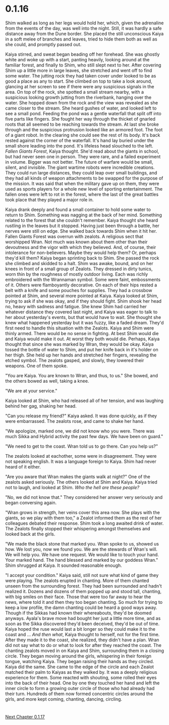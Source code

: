 # 0.1.16

Shim walked as long as her legs would hold her, which, given the adrenaline from the events of the day, was well into the night. Still, it was hardly a safe distance away from the Dune border. She placed the still unconscious Kaiya in a soft melee of branches and leaves, tried to hide them both as well as she could, and promptly passed out.

Kaiya stirred, and sweat began beading off her forehead. She was ghostly white and woke up with a start, panting heavily, looking around at the familiar forest, and finally to Shim, who still slept next to her. After covering Shim up a little more in large leaves, she stretched and went off to find some water. The jutting rock they had taken cover under looked to be as good a place as any to start. She climbed on top to take a look around, glancing at her screen to see if there were any suspicious signals in the area. On top of the rock, she spotted a small stream nearby, with a suspicious looking growth jutting from the riverbank, hanging over the water. She hopped down from the rock and the view was revealed as she came closer to the stream. She heard gushes of water, and looked left to see a small pond. Feeding the pond was a gentle waterfall that split off into five parts like fingers. She fought her way through the thicket of gnarled roots that all seemed to be reaching towards the stream. At last she broke through and the suspicious protrusion looked like an armored foot. The foot of a giant robot. In the clearing she could see the rest of its body. It&#39;s back rested against the corner of the waterfall. It&#39;s hand lay buried under the small shore leading into the pond. It&#39;s lifeless head slouched to the left. _Fallen Giants Forest_, Kaiya thought. She&#39;d read about the giants in school, but had never seen one in person. They were rare, and a failed experiment in volume. Bigger was not better. The future of warfare would be small, silent, and invisible. The giant wartime robots were incredible creations. They could run large distances, they could leap over small buildings, and they had all kinds of weapon attachments to be swapped for the purpose of the mission. It was said that when the military gave up on them, they were used as sports players for a whole new level of sporting entertainment. The fallen ones were left to rot in the forest, where the last of the great battles took place that they played a major role in.

Kaiya drank deeply and found a small container to hold some water to return to Shim. Something was nagging at the back of her mind. Something related to the forest that she couldn&#39;t remember. Kaiya thought she heard rustling in the leaves but it stopped. Having just been through a battle, her nerves were still on edge. She walked back towards Shim when it hit her. Fallen Giants Forest was overrun with zealots. A religious sect that worshipped Wran. Not much was known about them other than their devoutness and the vigor with which they believed. And, of course, their intolerance for non-believers. Maybe they would help them? Or, perhaps they&#39;d kill them? Kaiya began sprinting back to Shim. She passed the rock she climbed and skidded to a halt. Shim was awake, bound, and on her knees in front of a small group of Zealots. They dressed in dirty tunics, worn thin by the roughness of mostly outdoor living. Each was richly embroidered with the Wrannaman symbol. Some were faint, embossments of it. Others were flamboyantly decorative. On each of their hips rested a belt with a knife and some pouches for supplies. They had a crossbow pointed at Shim, and several more pointed at Kaiya. Kaiya looked at Shim, trying to ask if she was okay, and if they should fight. Shim shook her head no, heavy with sadness and fatigue. She knew Shim had carried her whatever distance they covered last night, and Kaiya was eager to talk to her about yesterday&#39;s events, but that would have to wait. She thought she knew what happened yesterday but it was fuzzy, like a faded dream. They&#39;d first need to handle this situation with the Zealots. Kaiya and Shim were thinly armed. There would be no sense in fighting. At best Shim would die and Kaiya would make it out. At worst they both would die. Perhaps, Kaiya thought that since she was marked by Wran, they would be okay. Kaiya tossed the bottle of water to Shim, and put her knife back in it&#39;s holder on her thigh. She held up her hands and stretched her fingers, revealing the etched symbol. The zealots gasped, and slowly, they lowered their weapons. One of them spoke.

&quot;You are Kaiya. You are known to Wran, and thus, to us.&quot; She bowed, and the others bowed as well, taking a knee.

&quot;We are at your service.&quot;

Kaiya looked at Shim, who had released all of her tension, and was laughing behind her gag, shaking her head.

&quot;Can you release my friend?&quot; Kaiya asked. It was done quickly, as if they were embarrassed. The zealots rose, and came to shake her hand.

&quot;We apologize, marked one, we did not know who you were. There was much Sikka and Hybrid activity the past few days. We have been on guard.&quot;

&quot;We need to get to the coast. Wran told us to go there. Can you help us?&quot;

The zealots looked at eachother, some were in disagreement. They were not speaking english. It was a language foreign to Kaiya. Shim had never heard of it either.

&quot;Are you aware that Wran makes the giants walk at night?&quot; One of the zealots asked seriously. The others looked at Shim and Kaiya. Kaiya tried not to laugh, and looked at Shim. _Who the hell are these people?_

&quot;No, we did not know that.&quot; They considered her answer very seriously and began conversing again.

&quot;Wran grows in strength, her veins cover this area now. She plays with the giants, so we play with them too,&quot; a Zealot informed them as the rest of her colleagues debated their response. Shim took a long awaited drink of water. The Zealots finally stopped their whispering amongst themselves and looked back at the girls.

&quot;We made the black stone that marked you. Wran spoke to us, showed us how. We lost you, now we found you. We are the stewards of Wran&#39;s will. We will help you. We have one request. We would like to touch your hand. Your marked hand. The hand blessed and marked by our goddess Wran.&quot; Shim shrugged at Kaiya. It sounded reasonable enough.

&quot;I accept your condition.&quot; Kaiya said, still not sure what kind of game they were playing. The zealots erupted in chanting. More of them chanted unseen from the surrounding forest. They had been surrounded and hadn&#39;t realized it. Dozens and dozens of them popped up and stood tall, chanting, with big smiles on their face. Those that were too far away to hear the news, where told it and then they too began chanting. So much for trying to keep a low profile, the damn chanting could be heard a good ways away. Though if the Sikkas had known their whereabouts, they&#39;d be doomed anyways. Ayala&#39;s brave move had bought her just a little more time, and as soon as the Sikka discovered they&#39;d been deceived, they&#39;d be out of time. Kaiya hoped the ruse would last a bit longer so they could make it to the coast and … _And then what_, Kaiya thought to herself, not for the first time. After they made it to the coast, she realized, they didn&#39;t have a plan. Wran did not say what to do or what to look for after they reached the coast. The chanting zealots moved in on Kaiya and Shim, surrounding them in a closing circle. They began moving around the girls, whispering in their foreign tongue, watching Kaiya. They began raising their hands as they circled. Kaiya did the same. She came to the edge of the circle and each Zealot matched their palm to Kaiyas as they walked by. It was a deeply religious experience for them. Some reacted with shouting, some rolled their eyes into the back of their head. One by one they touched her hand and left the inner circle to form a growing outer circle of those who had already had their turn. Hundreds of them now formed concentric circles around the girls, and more kept coming, chanting, dancing, circling.

#

[Next Chapter 0.1.17](/0.1.17.md)
